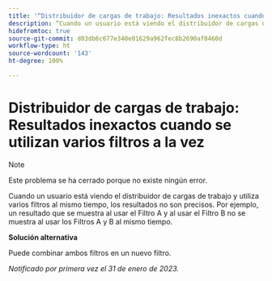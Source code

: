 ```yaml
---
title: '“Distribuidor de cargas de trabajo: Resultados inexactos cuando se utilizan varios filtros a la vez”'
description: “Cuando un usuario está viendo el distribuidor de cargas de trabajo y utiliza varios filtros al mismo tiempo, los resultados no son precisos. Por ejemplo, un resultado que se muestra al usar el Filtro A y al usar el Filtro B no se muestra al usar los Filtros A y B al mismo tiempo.”
hidefromtoc: true
source-git-commit: d03db6c677e340e01629a962fec8b2690af8460d
workflow-type: ht
source-wordcount: '143'
ht-degree: 100%

---
```



# Distribuidor de cargas de trabajo: Resultados inexactos cuando se utilizan varios filtros a la vez

>[!NOTE]
>
>Este problema se ha cerrado porque no existe ningún error.

Cuando un usuario está viendo el distribuidor de cargas de trabajo y utiliza varios filtros al mismo tiempo, los resultados no son precisos. Por ejemplo, un resultado que se muestra al usar el Filtro A y al usar el Filtro B no se muestra al usar los Filtros A y B al mismo tiempo.

**Solución alternativa**

Puede combinar ambos filtros en un nuevo filtro.

_Notificado por primera vez el 31 de enero de 2023._

